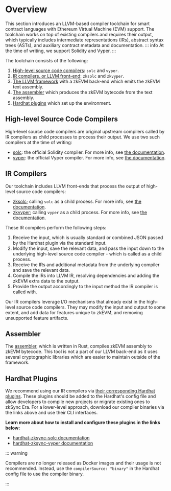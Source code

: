 # Overview

This section introduces an LLVM-based compiler toolchain for smart contract languages with Ethereum Virtual Machine
(EVM) support. The toolchain works on top of existing compilers and requires their output, which typically includes
intermediate representations (IRs), abstract syntax trees (ASTs), and auxiliary contract metadata and documentation.
::: info
At the time of writing, we support Solidity and Vyper.
:::

The toolchain consists of the following:

1. [High-level source code compilers](#high-level-source-code-compilers): `solc` and `vyper`.
2. [IR compilers, or LLVM front-end](#ir-compilers): `zksolc` and `zkvyper`.
3. [The LLVM framework](./llvm.md) with a zkEVM back-end which emits the zkEVM text assembly.
4. [The assembler](#assembler) which produces the zkEVM bytecode from the text assembly.
5. [Hardhat plugins](#hardhat-plugins) which set up the environment.

## High-level Source Code Compilers

High-level source code compilers are original upstream compilers called by IR compilers as
child processes to process their output. We use two such compilers at the time of writing:

- [solc](https://github.com/ethereum/solc-bin): the official Solidity compiler. For more info, see [the documentation](https://docs.soliditylang.org/en/latest/).
- [vyper](https://github.com/vyperlang/vyper/releases): the official Vyper compiler. For more info, see [the documentation](https://docs.vyperlang.org/en/latest/index.html).

## IR Compilers

Our toolchain includes LLVM front-ends that process the output of high-level source code compilers:

- [zksolc](https://github.com/matter-labs/zksolc-bin); calling `solc` as a child process. For more info, see [the documentation](./solidity.md).
- [zkvyper](https://github.com/matter-labs/zkvyper-bin); calling `vyper` as a child process. For more info, see [the documentation](./vyper.md).

These IR compilers perform the following steps:

1. Receive the input, which is usually standard or combined JSON passed by the Hardhat plugin via the standard input.
2. Modify the input, save the relevant data, and pass the input down to the underlying high-level source code compiler - which is called as a child process.
3. Receive the IRs and additional metadata from the underlying compiler and save the relevant data.
4. Compile the IRs into LLVM IR, resolving dependencies and adding the zkEVM extra data to the output.
5. Provide the output accordingly to the input method the IR compiler is called with.

Our IR compilers leverage I/O mechanisms that already exist in the high-level source code
compilers. They may modify the input and output to some extent, and add data for features unique to zkEVM,
and removing unsupported feature artifacts.

## Assembler

The [assembler](https://github.com/matter-labs/era-zkevm-assembly), which is written in Rust, compiles zkEVM assembly
to zkEVM bytecode. This tool is not a part of our LLVM back-end as it uses several cryptographic libraries which are
easier to maintain outside of the framework.

## Hardhat Plugins

We recommend using our IR compilers via [their corresponding Hardhat plugins](../../../api/hardhat/plugins.md).
These plugins should be added to the Hardhat's config file and allow developers to compile new projects or migrate
existing ones to zkSync Era. For a lower-level approach, download our compiler binaries via the
links above and use their CLI interfaces.

**Learn more about how to install and configure these plugins in the links below:**

- [hardhat-zksync-solc documentation](../../../api/hardhat/hardhat-zksync-solc.md)
- [hardhat-zksync-vyper documentation](../../../api/hardhat/hardhat-zksync-vyper.md)

::: warning

Compilers are no longer released as Docker images and their usage is not recommended.
Instead, use the `compilerSource: "binary"` in the Hardhat config file to use the compiler binary.

:::
